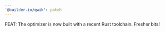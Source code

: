 ```yaml
---
'@builder.io/qwik': patch
---
```


FEAT: The optimizer is now built with a recent Rust toolchain. Fresher bits!
